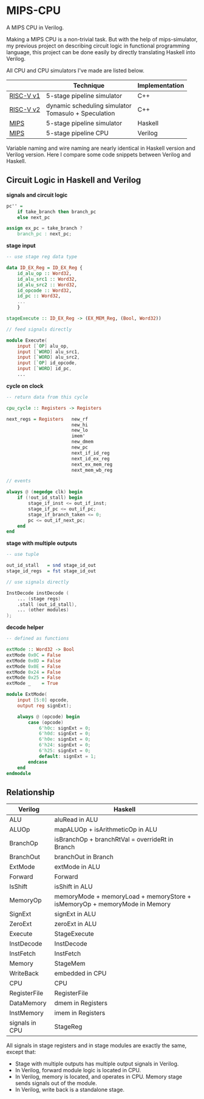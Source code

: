 # MIPS-CPU

A MIPS CPU in Verilog.

Making a MIPS CPU is a non-trivial task. But with the help of mips-simulator,
my previous project on describing circuit logic in functional programming language,
this project can be done easily by directly translating Haskell into Verilog.


All CPU and CPU simulators I've made are listed below.

|                                                                     | Technique                                      | Implementation |
|---------------------------------------------------------------------|------------------------------------------------|----------------|
| [RISC-V v1](https://github.com/skyzh/RISCV-Simulator/tree/pipeline) | 5-stage pipeline  simulator                 | C++            |
| [RISC-V v2](https://github.com/skyzh/RISCV-Simulator)               | dynamic scheduling simulator <br> Tomasulo + Speculation | C++            |
| [MIPS](https://github.com/skyzh/mips-simulator)                     | 5-stage pipeline  simulator                             | Haskell        |
| [MIPS](https://github.com/skyzh/mips-cpu)                           | 5-stage pipeline CPU         | Verilog        |


Variable naming and wire naming are nearly identical in Haskell version and Verilog version.
Here I compare some code snippets between Verilog and Haskell.

## Circuit Logic in Haskell and Verilog

**signals and circuit logic**

```haskell
pc'' = 
    if take_branch then branch_pc 
    else next_pc
```

```verilog
assign ex_pc = take_branch ? 
    branch_pc : next_pc;
```

**stage input**

```haskell
-- use stage reg data type

data ID_EX_Reg = ID_EX_Reg {
    id_alu_op :: Word32,
    id_alu_src1 :: Word32,
    id_alu_src2 :: Word32,
    id_opcode :: Word32,
    id_pc :: Word32,
    ...
    }

stageExecute :: ID_EX_Reg -> (EX_MEM_Reg, (Bool, Word32))
```

```verilog
// feed signals directly

module Execute(
    input [`OP] alu_op,
    input [`WORD] alu_src1,
    input [`WORD] alu_src2,
    input [`OP] id_opcode,
    input [`WORD] id_pc,
    ...
```

**cycle on clock**

```haskell
-- return data from this cycle

cpu_cycle :: Registers -> Registers

next_regs = Registers   new_rf
                        new_hi
                        new_lo
                        imem'
                        new_dmem
                        new_pc
                        next_if_id_reg
                        next_id_ex_reg
                        next_ex_mem_reg
                        next_mem_wb_reg
```

```verilog
// events

always @ (negedge clk) begin
    if (!out_id_stall) begin
        stage_if_inst <= out_if_inst;
        stage_if_pc <= out_if_pc;
        stage_if_branch_taken <= 0;
        pc <= out_if_next_pc;
    end
end
```

**stage with multiple outputs**

```haskell
-- use tuple

out_id_stall   = snd stage_id_out
stage_id_regs  = fst stage_id_out
```

```verilog
// use signals directly

InstDecode instDecode (
    ... (stage regs)
    .stall (out_id_stall),
    ... (other modules)
);
```

**decode helper**

```haskell
-- defined as functions

extMode :: Word32 -> Bool
extMode 0x0C = False
extMode 0x0D = False
extMode 0x0E = False
extMode 0x24 = False
extMode 0x25 = False
extMode _    = True
```

```verilog
module ExtMode(
    input [5:0] opcode,
    output reg signExt);

    always @ (opcode) begin
        case (opcode)
            6'h0c: signExt = 0;
            6'h0d: signExt = 0;
            6'h0e: signExt = 0;
            6'h24: signExt = 0;
            6'h25: signExt = 0;
            default: signExt = 1;
        endcase
    end
endmodule
```

## Relationship

| Verilog      | Haskell                                                                   |
|--------------|---------------------------------------------------------------------------|
| ALU          | aluRead in ALU                                                            |
| ALUOp        | mapALUOp + isArithmeticOp in ALU                                          |
| BranchOp     | isBranchOp + branchRtVal = overrideRt in Branch                           |
| BranchOut    | branchOut in Branch                                                       |
| ExtMode      | extMode in ALU                                                            |
| Forward      | Forward                                                                   |
| IsShift      | isShift in ALU                                                            |
| MemoryOp     | memoryMode + memoryLoad + memoryStore + isMemoryOp + memoryMode in Memory |
| SignExt      | signExt in ALU                                                            |
| ZeroExt      | zeroExt in ALU                                                            |
| Execute      | StageExecute                                                              |
| InstDecode   | InstDecode                                                                |
| InstFetch    | InstFetch                                                                 |
| Memory       | StageMem                                                                  |
| WriteBack    | embedded in CPU                                                           |
| CPU          | CPU                                                                       |
| RegisterFile | RegisterFile                                                              |
| DataMemory   | dmem in Registers                                                         |
| InstMemory   | imem in Registers                                                         |
| signals in CPU   | StageReg                                                                  |

All signals in stage registers and in stage modules are exactly the same, except that:

* Stage with multiple outputs has multiple output signals in Verilog.
* In Verilog, forward module logic is located in CPU.
* In Verilog, memory is located, and operates in CPU. Memory stage sends signals out of the module.
* In Verilog, write back is a standalone stage.
